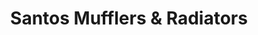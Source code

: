---
title: "Santos Mufflers & Radiators"
url: /denver/santos-mufflers-und-radiators/
shop: Autowerkstatt
---